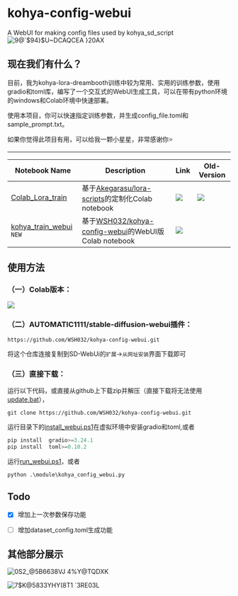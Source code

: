 # kohya-config-webui
A WebUI for making config files used by kohya_sd_script
![9@`$94}$U~DCAQCEA }20AX](https://user-images.githubusercontent.com/126865849/232077304-cb04f8c4-e815-4de8-a5ec-e9116413c5e2.png)

## 现在我们有什么？
目前，我为kohya-lora-dreambooth训练中较为常用、实用的训练参数，使用gradio和toml库，编写了一个交互式的WebUI生成工具，可以在带有python环境的windows和Colab环境中快速部署。

使用本项目，你可以快速指定训练参数，并生成config_file.toml和sample_prompt.txt。


如果你觉得此项目有用，可以给我一颗小星星，非常感谢你⭐

---

| Notebook Name | Description | Link | Old-Version |
| --- | --- | --- | --- |
| [Colab_Lora_train](https://github.com/WSH032/lora-scripts/) | 基于[Akegarasu/lora-scripts](https://github.com/Akegarasu/lora-scripts)的定制化Colab notebook | [![](https://img.shields.io/static/v1?message=Open%20in%20Colab&logo=googlecolab&labelColor=5c5c5c&color=0f80c1&label=%20&style=flat)](https://colab.research.google.com/github/WSH032/lora-scripts/blob/main/Colab_Lora_train.ipynb) | [![](https://img.shields.io/static/v1?message=Older%20Version&logo=googlecolab&labelColor=5c5c5c&color=e74c3c&label=%20&style=flat)](https://colab.research.google.com/drive/1_f0qJdM43BSssNJWtgjIlk9DkIzLPadx) | 
| [kohya_train_webui](https://github.com/WSH032/kohya-config-webui) `NEW` | 基于[WSH032/kohya-config-webui](https://github.com/WSH032/kohya-config-webui)的WebUI版Colab notebook | [![](https://img.shields.io/static/v1?message=Open%20in%20Colab&logo=googlecolab&labelColor=5c5c5c&color=0f80c1&label=%20&style=flat)](https://colab.research.google.com/github/WSH032/kohya-config-webui/blob/main/kohya_train_webui.ipynb) |


## 使用方法

### （一）Colab版本：

[![](https://img.shields.io/static/v1?message=Open%20in%20Colab&logo=googlecolab&labelColor=5c5c5c&color=0f80c1&label=%20&style=flat)](https://colab.research.google.com/github/WSH032/kohya-config-webui/blob/main/kohya_train_webui.ipynb)

### （二）AUTOMATIC1111/stable-diffusion-webui插件：

`https://github.com/WSH032/kohya-config-webui.git`

将这个仓库连接复制到SD-WebUi的`扩展`->`从网址安装`界面下载即可

### （三）直接下载：

运行以下代码，或直接从github上下载zip并解压（直接下载将无法使用[update.bat](update.bat)），
```Shell
git clone https://github.com/WSH032/kohya-config-webui.git
```
运行目录下的[install_webui.ps1](install_webui.ps1)在虚拟环境中安装gradio和toml,或者
```Python
pip install  gradio>=3.24.1
pip install  toml>=0.10.2
```
运行[run_webui.ps1](run_webui.ps1)，或者
```Python
python .\module\kohya_config_webui.py
```


## Todo
- [x] 增加上一次参数保存功能
- [ ] 增加dataset_config.toml生成功能


## 其他部分展示
![0S2_@5B6638VJ 4%Y@TQDXK](https://user-images.githubusercontent.com/126865849/232079134-15154ccf-06ac-45a0-984f-244a6e8983f3.png)

![7$K@5833YHY(8T1 `3RE03L](https://user-images.githubusercontent.com/126865849/232079434-d471da6e-9e1d-457b-b635-4c37a838bf15.png)
